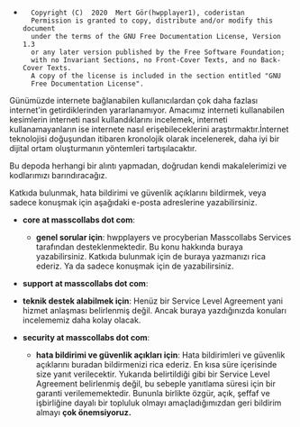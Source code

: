 *       Copyright (C)  2020  Mert Gör(hwpplayer1), coderistan
        Permission is granted to copy, distribute and/or modify this document
        under the terms of the GNU Free Documentation License, Version 1.3
        or any later version published by the Free Software Foundation;
        with no Invariant Sections, no Front-Cover Texts, and no Back-Cover Texts.
        A copy of the license is included in the section entitled "GNU
        Free Documentation License".

Günümüzde internete bağlanabilen kullanıcılardan çok daha fazlası internet'in getirdiklerinden yararlanamıyor. Amacımız interneti kullanabilen kesimlerin interneti nasıl kullandıklarını incelemek, interneti kullanamayanların ise internete nasıl erişebileceklerini araştırmaktır.İnternet teknolojisi doğuşundan itibaren kronolojik olarak incelenerek, daha iyi bir dijital ortam oluşturmanın yöntemleri tartışılacaktır.

Bu depoda herhangi bir alıntı yapmadan, doğrudan kendi makalelerimizi ve kodlarımızı barındıracağız.

Katkıda bulunmak, hata bildirimi ve güvenlik açıklarını bildirmek, veya sadece konuşmak için aşağıdaki e-posta adreslerine yazabilirsiniz.

* **core at masscollabs dot com**:
  * **genel sorular için**:
  hwpplayers ve procyberian Masscollabs Services tarafından desteklenmektedir. Bu konu hakkında buraya yazabilirsiniz. Katkıda bulunmak için de buraya yazmanızı rica ederiz. Ya da sadece konuşmak için de yazabilirsiniz.

* **support at masscollabs dot com**:
 * **teknik destek alabilmek için**:
 Henüz bir Service Level Agreement yani hizmet anlaşması belirlenmiş değil. Ancak buraya yazdığınızda konuları incelememiz daha kolay olacak.

* **security at masscollabs dot com**:
  * **hata bildirimi ve güvenlik açıkları için**:
  Hata bildirimleri ve güvenlik açıklarını buradan bildirmenizi rica ederiz. En kısa süre içerisinde size yanıt verilecektir. Yukarıda belirtildiği gibi bir Service Level Agreement belirlenmiş değil, bu sebeple yanıtlama süresi için bir garanti verilememektedir. Bununla birlikte özgür, açık, şeffaf ve işbirliğine dayalı bir topluluk olmayı amaçladığımızdan geri bildirim almayı **çok önemsiyoruz.**
  

